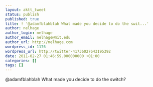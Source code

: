 ```yaml
---
layout: aktt_tweet
status: publish
published: true
title: ! '@adamfblahblah What made you decide to do the swit...'
author: nelhage
author_login: nelhage
author_email: nelhage@mit.edu
author_url: http://nelhage.com
wordpress_id: 1176
wordpress_url: http://twitter-41736027643195392
date: 2011-02-27 01:46:59.000000000 +01:00
categories: []
tags: []
---
```

@adamfblahblah What made you decide to do the switch?

